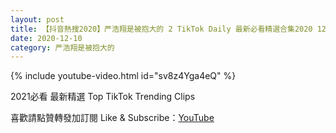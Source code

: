```yaml
---
layout: post
title: 【抖音熱搜2020】严浩翔是被抱大的 2 TikTok Daily 最新必看精選合集2020 12 10
date: 2020-12-10
category: 严浩翔是被抱大的
---
```


{% include youtube-video.html id="sv8z4Yga4eQ" %}

2021必看 最新精選 Top TikTok Trending Clips

喜歡請點贊轉發加訂閱 Like & Subscribe：[YouTube](https://www.youtube.com/channel/UCAoR7VcanIPd04uEq_GIylA/videos)

